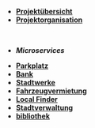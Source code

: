 * [**Projektübersicht**](_einleitung/projektuebersicht)
* [**Projektorganisation**](_einleitung/projektorganisation)

<br>

- ***Microservices***

* [**Parkplatz**](parkplatz/index)
* [**Bank**](bank/index)
* [**Stadtwerke**](stadtwerke/index)
* [**Fahrzeugvermietung**](fahrzeugvermietung/index)
* [**Local Finder**](localfinder/index)
* [**Stadtverwaltung**](stadtverwaltung/index)
* [**bibliothek**](bibliothek/index)

